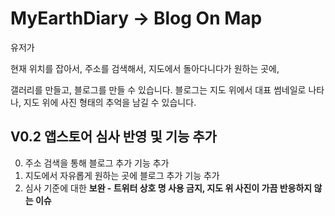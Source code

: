 # MyEarthDiary -> Blog On Map 

유저가

현재 위치를 잡아서,
주소를 검색해서,
지도에서 돌아다니다가 원하는 곳에,

갤러리를 만들고, 블로그를 만들 수 있습니다. 블로그는 지도 위에서 대표 썸네일로 나타나, 지도 위에 사진 형태의 추억을 남길 수 있습니다. 

## V0.2 앱스토어 심사 반영 및 기능 추가

0. 주소 검색을 통해 블로그 추가 기능 추가
1. 지도에서 자유롭게 원하는 곳에 블로그 추가 기능 추가
2. 심사 기준에 대한 **보완 - 트위터 상호 명 사용 금지, 지도 위 사진이 가끔 반응하지 않는 이슈**
